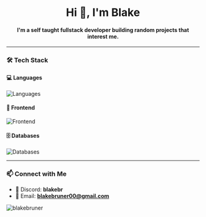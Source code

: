 <h1 align="center">Hi 👋, I'm Blake</h1>
<h4 align="center">I'm a self taught fullstack developer building random projects that interest me.</h4>

---

### 🛠️ Tech Stack

#### 💻 Languages
<p align="left">
  <img src="https://skillicons.dev/icons?i=js,ts,html,css" alt="Languages" />
</p>

#### 🚀 Frontend
<p align="left">
  <img src="https://skillicons.dev/icons?i=react,nextjs" alt="Frontend" />
</p>

#### 🗄️ Databases
<p align="left">
  <img src="https://skillicons.dev/icons?i=mongodb,mysql,redis,sqlite" alt="Databases" />
</p>

---

### 📫 Connect with Me

- 💬 Discord: **blakebr**
- 📧 Email: **blakebruner00@gmail.com**

<p align="left">
  <img src="https://komarev.com/ghpvc/?username=blakebruner&label=Profile%20views&color=0e75b6&style=flat" alt="blakebruner" />
</p>
